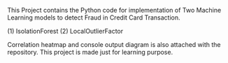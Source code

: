 
This Project contains the Python code for implementation of Two Machine Learning models to detect Fraud in Credit Card Transaction.

(1) IsolationForest
(2) LocalOutlierFactor

Correlation heatmap and console output diagram is also attached with the repository.
This project is made just for learning purpose.